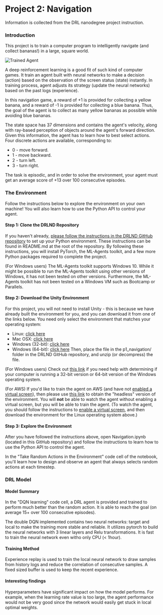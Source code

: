 [//]: # (Image References)

[image1]: https://video.udacity-data.com/topher/2018/June/5b1ab4b0_banana/banana.gif "Trained Agent"
[image2]: https://user-images.githubusercontent.com/10624937/43851646-d899bf20-9b00-11e8-858c-29b5c2c94ccc.png "Crawler"


# Project 2: Navigation
Information is collected from the DRL nanodegree project instruction. 

### Introduction

This project is to train a computer program to intelligently navigate (and collect bananas!) in a large, square world.

![Trained Agent][image1]

A deep reinforcement learning is a good fit of such kind of computer games. It train an agent built with neural networks to make a decision (action) based on the observation of the screen status (state) instantly. In training process, agent adjusts its strategy (update the neural networks) based on the past logs (experience).  

In this navigation game, a reward of +1 is provided for collecting a yellow banana, and a reward of -1 is provided for collecting a blue banana. Thus, the goal of the agent is to collect as many yellow bananas as possible while avoiding blue bananas.

The state space has 37 dimensions and contains the agent's velocity, along with ray-based perception of objects around the agent's forward direction. Given this information, the agent has to learn how to best select actions. Four discrete actions are available, corresponding to:

- 0 - move forward.
- 1 - move backward.
- 2 - turn left.
- 3 - turn right.

The task is episodic, and in order to solve the environment, your agent must get an average score of +13 over 100 consecutive episodes.

### The Environment
Follow the instructions below to explore the environment on your own machine! You will also learn how to use the Python API to control your agent.

#### Step 1: Clone the DRLND Repository
If you haven't already, [please follow the instructions in the DRLND GitHub repository](https://github.com/udacity/deep-reinforcement-learning#dependencies) to set up your Python environment. These instructions can be found in README.md at the root of the repository. By following these instructions, you will install PyTorch, the ML-Agents toolkit, and a few more Python packages required to complete the project.

(For Windows users) The ML-Agents toolkit supports Windows 10. While it might be possible to run the ML-Agents toolkit using other versions of Windows, it has not been tested on other versions. Furthermore, the ML-Agents toolkit has not been tested on a Windows VM such as Bootcamp or Parallels.

#### Step 2: Download the Unity Environment
For this project, you will not need to install Unity - this is because we have already built the environment for you, and you can download it from one of the links below. You need only select the environment that matches your operating system:
- Linux: [click here](https://s3-us-west-1.amazonaws.com/udacity-drlnd/P1/Banana/Banana_Linux.zip)
- Mac OSX: [click here](https://s3-us-west-1.amazonaws.com/udacity-drlnd/P1/Banana/Banana.app.zip)
- Windows (32-bit): [click here](https://s3-us-west-1.amazonaws.com/udacity-drlnd/P1/Banana/Banana_Windows_x86.zip)
- Windows (64-bit): [click here](https://s3-us-west-1.amazonaws.com/udacity-drlnd/P1/Banana/Banana_Windows_x86_64.zip)
Then, place the file in the p1_navigation/ folder in the DRLND GitHub repository, and unzip (or decompress) the file.

(For Windows users) Check out [this link](https://support.microsoft.com/en-us/help/827218/how-to-determine-whether-a-computer-is-running-a-32-bit-version-or-64) if you need help with determining if your computer is running a 32-bit version or 64-bit version of the Windows operating system.

(For AWS) If you'd like to train the agent on AWS (and have not [enabled a virtual screen](https://github.com/Unity-Technologies/ml-agents/blob/master/docs/Training-on-Amazon-Web-Service.md)), then please use [this link](https://s3-us-west-1.amazonaws.com/udacity-drlnd/P1/Banana/Banana_Linux_NoVis.zip) to obtain the "headless" version of the environment. You will **not** be able to watch the agent without enabling a virtual screen, but you will be able to train the agent. (To watch the agent, you should follow the instructions to [enable a virtual screen](https://github.com/Unity-Technologies/ml-agents/blob/master/docs/Training-on-Amazon-Web-Service.md), and then download the environment for the Linux operating system above.)


#### Step 3: Explore the Environment
After you have followed the instructions above, open Navigation.ipynb (located in this GitHub repository) and follow the instructions to learn how to use the Python API to control the agent.

In the "Take Random Actions in the Environment" code cell of the notebook, you'll learn how to design and observe an agent that always selects random actions at each timestep. 

### DRL Model 
#### Model Summary
In the "DQN learning" code cell, a DRL agent is provided and trained to perform much better than the random action. It is able to reach the goal (on average 15+ over 100 consecutive episodes). 

The double DQN implemented contains two neural networks: target and local to make the training more stable and reliable. It utilizes pytorch to build the neural networks with 3 linear layers and Relu transformations. It is fast to train the neural network even witho only CPU (< 1hour).  

#### Training Method
Experience replay is used to train the local neural network to draw samples from history logs and reduce the correlation of consecutive samples. A fixed sized buffer is used to keep the recent experience. 

#### Interesting findings
Hyperparameters have significant impact on how the model performs. For example, when the learning rate value is too large, the agent performance would not be very good since the network would easily get stuck in local optimal weights. 

 
